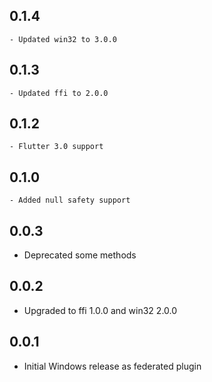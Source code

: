 ## 0.1.4
    - Updated win32 to 3.0.0
## 0.1.3
    - Updated ffi to 2.0.0
## 0.1.2
    - Flutter 3.0 support
## 0.1.0
    - Added null safety support
## 0.0.3

* Deprecated some methods
## 0.0.2

* Upgraded to ffi 1.0.0 and win32 2.0.0
## 0.0.1

* Initial Windows release as federated plugin